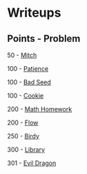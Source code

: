 # Writeups

## Points - Problem

50 - [Mitch](mitch.md)

100 - [Patience](patience.md)

100 - [Bad Seed](badseed.md)

100 - [Cookie](cookie.md)

200 - [Math Homework](mathhomework.md)

200 - [Flow](flow.md)

250 - [Birdy](birdy.md)

300 - [Library](library.md)

301 - [Evil Dragon](evildragon.md)
